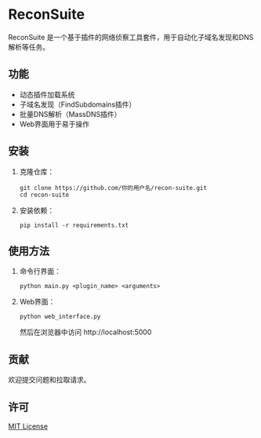 
# ReconSuite

ReconSuite 是一个基于插件的网络侦察工具套件，用于自动化子域名发现和DNS解析等任务。

## 功能

- 动态插件加载系统
- 子域名发现（FindSubdomains插件）
- 批量DNS解析（MassDNS插件）
- Web界面用于易于操作

## 安装

1. 克隆仓库：
   ```
   git clone https://github.com/你的用户名/recon-suite.git
   cd recon-suite
   ```

2. 安装依赖：
   ```
   pip install -r requirements.txt
   ```

## 使用方法

1. 命令行界面：
   ```
   python main.py <plugin_name> <arguments>
   ```

2. Web界面：
   ```
   python web_interface.py
   ```
   然后在浏览器中访问 http://localhost:5000

## 贡献

欢迎提交问题和拉取请求。

## 许可

[MIT License](LICENSE)

